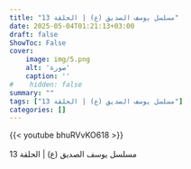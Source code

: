 ```yaml
---
title: "مسلسل يوسف الصديق (ع) | الحلقة 13"
date: 2025-05-04T01:21:13+03:00
draft: false
ShowToc: False
cover:
    image: img/5.png
    alt: 'صورة'
    caption: ''
#    hidden: false
summary: ""
tags: ["مسلسل يوسف الصديق (ع) | الحلقة 13"]
categories: []
---
```


{{< youtube bhuRVvKO618 >}}  
 <br>
مسلسل يوسف الصديق (ع) | الحلقة 13